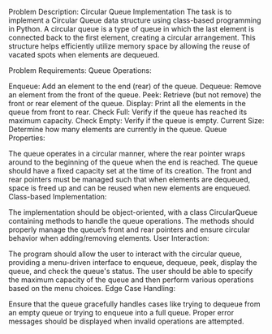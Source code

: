 Problem Description: Circular Queue Implementation
The task is to implement a Circular Queue data structure using class-based programming in Python. A circular queue is a type of queue in which the last element is connected back to the first element, creating a circular arrangement. This structure helps efficiently utilize memory space by allowing the reuse of vacated spots when elements are dequeued.

Problem Requirements:
Queue Operations:

Enqueue: Add an element to the end (rear) of the queue.
Dequeue: Remove an element from the front of the queue.
Peek: Retrieve (but not remove) the front or rear element of the queue.
Display: Print all the elements in the queue from front to rear.
Check Full: Verify if the queue has reached its maximum capacity.
Check Empty: Verify if the queue is empty.
Current Size: Determine how many elements are currently in the queue.
Queue Properties:

The queue operates in a circular manner, where the rear pointer wraps around to the beginning of the queue when the end is reached.
The queue should have a fixed capacity set at the time of its creation.
The front and rear pointers must be managed such that when elements are dequeued, space is freed up and can be reused when new elements are enqueued.
Class-based Implementation:

The implementation should be object-oriented, with a class CircularQueue containing methods to handle the queue operations. The methods should properly manage the queue’s front and rear pointers and ensure circular behavior when adding/removing elements.
User Interaction:

The program should allow the user to interact with the circular queue, providing a menu-driven interface to enqueue, dequeue, peek, display the queue, and check the queue's status.
The user should be able to specify the maximum capacity of the queue and then perform various operations based on the menu choices.
Edge Case Handling:

Ensure that the queue gracefully handles cases like trying to dequeue from an empty queue or trying to enqueue into a full queue.
Proper error messages should be displayed when invalid operations are attempted.
